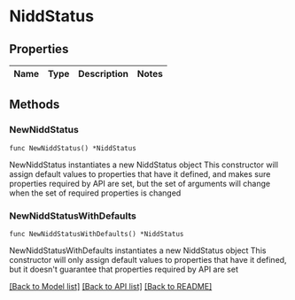 # NiddStatus

## Properties

Name | Type | Description | Notes
------------ | ------------- | ------------- | -------------

## Methods

### NewNiddStatus

`func NewNiddStatus() *NiddStatus`

NewNiddStatus instantiates a new NiddStatus object
This constructor will assign default values to properties that have it defined,
and makes sure properties required by API are set, but the set of arguments
will change when the set of required properties is changed

### NewNiddStatusWithDefaults

`func NewNiddStatusWithDefaults() *NiddStatus`

NewNiddStatusWithDefaults instantiates a new NiddStatus object
This constructor will only assign default values to properties that have it defined,
but it doesn't guarantee that properties required by API are set


[[Back to Model list]](../README.md#documentation-for-models) [[Back to API list]](../README.md#documentation-for-api-endpoints) [[Back to README]](../README.md)


